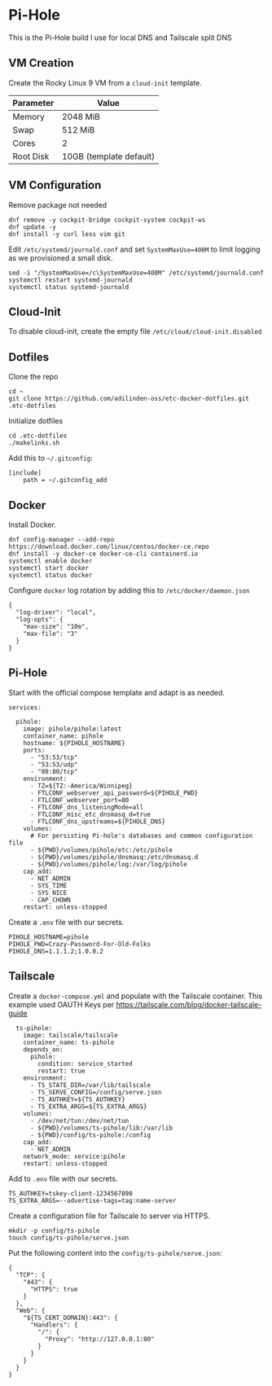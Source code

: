 # Pi-Hole

This is the Pi-Hole build I use for local DNS and Tailscale split DNS

## VM Creation

Create the Rocky Linux 9 VM from a `cloud-init` template.

| Parameter  | Value |
| ---------- | ---- |
| Memory     | 2048 MiB
| Swap       | 512 MiB
| Cores      | 2
| Root Disk  | 10GB (template default)

## VM Configuration

Remove package not needed

    dnf remove -y cockpit-bridge cockpit-system cockpit-ws
    dnf update -y
    dnf install -y curl less vim git

Edit `/etc/systemd/journald.conf` and set `SystemMaxUse=400M` to limit logging as we provisioned a small disk.

    sed -i "/SystemMaxUse=/c\SystemMaxUse=400M" /etc/systemd/journald.conf
    systemctl restart systemd-journald
    systemctl status systemd-journald 

## Cloud-Init

To disable cloud-init, create the empty file `/etc/cloud/cloud-init.disabled`

## Dotfiles

Clone the repo

    cd ~
    git clone https://github.com/adilinden-oss/etc-docker-dotfiles.git .etc-dotfiles

Initialize dotfiles

    cd .etc-dotfiles
    ./makelinks.sh

Add this to `~/.gitconfig`:

```
[include]
    path = ~/.gitconfig_add
```

## Docker

Install Docker.

    dnf config-manager --add-repo https://download.docker.com/linux/centos/docker-ce.repo
    dnf install -y docker-ce docker-ce-cli containerd.io
    systemctl enable docker
    systemctl start docker
    systemctl status docker

Configure `docker` log rotation by adding this to `/etc/docker/daemon.json`

    {
      "log-driver": "local",
      "log-opts": {
        "max-size": "10m",
        "max-file": "3"
      }
    }

## Pi-Hole

Start with the official compose template and adapt is as needed.

```
services:

  pihole:
    image: pihole/pihole:latest
    container_name: pihole
    hostname: ${PIHOLE_HOSTNAME}
    ports:
      - "53:53/tcp"
      - "53:53/udp"
      - "80:80/tcp"
    environment:
      - TZ=${TZ:-America/Winnipeg}
      - FTLCONF_webserver_api_password=${PIHOLE_PWD}
      - FTLCONF_webserver_port=80
      - FTLCONF_dns_listeningMode=all
      - FTLCONF_misc_etc_dnsmasq_d=true
      - FTLCONF_dns_upstreams=${PIHOLE_DNS}
    volumes:
      # For persisting Pi-hole's databases and common configuration file
      - ${PWD}/volumes/pihole/etc:/etc/pihole
      - ${PWD}/volumes/pihole/dnsmasq:/etc/dnsmasq.d
      - ${PWD}/volumes/pihole/log:/var/log/pihole
    cap_add:
      - NET_ADMIN
      - SYS_TIME
      - SYS_NICE
      - CAP_CHOWN
    restart: unless-stopped
```

Create a `.env` file with our secrets.

```
PIHOLE_HOSTNAME=pihole
PIHOLE_PWD=Crazy-Password-For-Old-Folks
PIHOLE_DNS=1.1.1.2;1.0.0.2
```

## Tailscale

Create a `docker-compose.yml` and populate with the Tailscale container. This example used OAUTH Keys per https://tailscale.com/blog/docker-tailscale-guide

```
  ts-pihole:
    image: tailscale/tailscale
    container_name: ts-pihole
    depends_on:
      pihole:
        condition: service_started
        restart: true
    environment:
      - TS_STATE_DIR=/var/lib/tailscale
      - TS_SERVE_CONFIG=/config/serve.json
      - TS_AUTHKEY=${TS_AUTHKEY}
      - TS_EXTRA_ARGS=${TS_EXTRA_ARGS}
    volumes:
      - /dev/net/tun:/dev/net/tun
      - ${PWD}/volumes/ts-pihole/lib:/var/lib
      - ${PWD}/config/ts-pihole:/config
    cap_add:
      - NET_ADMIN
    network_mode: service:pihole
    restart: unless-stopped
```

Add to `.env` file with our secrets.

```
TS_AUTHKEY=tskey-client-1234567890
TS_EXTRA_ARGS=--advertise-tags=tag:name-server
```

Create a configuration file for Tailscale to server via HTTPS.

    mkdir -p config/ts-pihole
    touch config/ts-pihole/serve.json

Put the following content into the `config/ts-pihole/serve.json`:

```
{
  "TCP": {
    "443": {
      "HTTPS": true
    }
  },
  "Web": {
    "${TS_CERT_DOMAIN}:443": {
      "Handlers": {
        "/": {
          "Proxy": "http://127.0.0.1:80"
        }
      }
    }
  }
}
```

